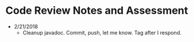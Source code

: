 # Code Review Notes and Assessment

- 2/21/2018
    - Cleanup javadoc. Commit, push, let me know. Tag after I respond.
